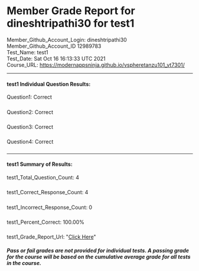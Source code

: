 # Member Grade Report for dineshtripathi30 for test1  
   
Member_Github_Account_Login: dineshtripathi30  
Member_Github_Account_ID 12989783  
Test_Name: test1  
Test_Date: Sat Oct 16 16:13:33 UTC 2021  
Course_URL: https://modernappsninja.github.io/vspheretanzu101_vt7301/  
   
---  
#### test1 Individual Question Results:  
Question1: Correct  
#####  
Question2: Correct  
#####  
Question3: Correct  
#####  
Question4: Correct  
#####  
---  
#### test1 Summary of Results:  
test1_Total_Question_Count: 4  
#####  
test1_Correct_Response_Count: 4  
#####  
test1_Incorrect_Response_Count: 0  
#####  
test1_Percent_Correct: 100.00%  
#####  
test1_Grade_Report_Url: "[Click Here](https://github.com/modernappsninjas/dineshtripathi30/blob/main/static/userdata/courses/vspheretanzu101_vt7301/grade_report.pr1351.test1.md)"
##### Pass or fail grades are not provided for individual tests. A passing grade for the course will be based on the cumulative average grade for all tests in the course.  
